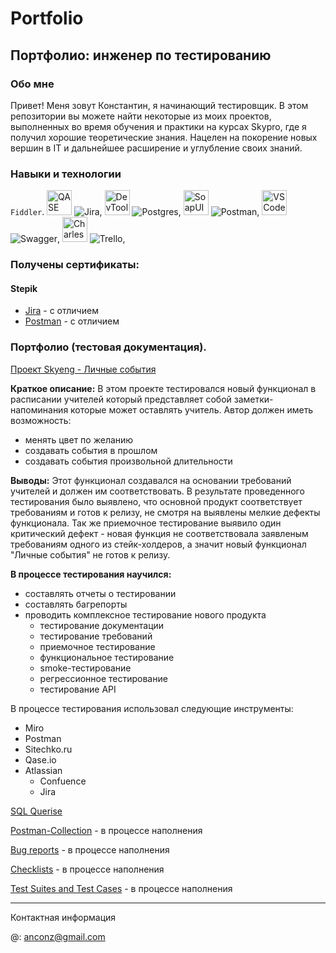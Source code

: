 # Portfolio
## Портфолио: инженер по тестированию
### Обо мне
Привет! Меня зовут Константин, я начинающий тестировщик.
В этом репозитории вы можете найти некоторые из моих проектов, выполненных во время обучения и практики на курсах Skypro, где я получил хорошие теоретические знания. Нацелен на покорение новых вершин в IT и дальнейшее расширение и углубление своих знаний.
### Навыки и технологии
``Fiddler``.
<a>
    <img src="https://camo.githubusercontent.com/e93660f5d9f2fe291238283cbdf9bf06af1330a9538bda9103e26a8b1c0b809d/68747470733a2f2f6c756e61312e636f2f6562303138372e706e67" title="QASE" alt="QASE" width="40" height="40" />
  </a>
![Jira](https://img.shields.io/badge/jira-%230A0FFF.svg?style=for-the-badge&logo=jira&logoColor=white),
<a>
    <img src="https://camo.githubusercontent.com/9813d72017411187fcfa59bbfae28162affd1d3cc459988948c1605e34da55bb/68747470733a2f2f64333377756272666b69306c36382e636c6f756466726f6e742e6e65742f333862356339353361343636373336363638356435356462353564303537633836646231666335342f61306664632f7374617469632f61636165366232346439343033343736363163613930316561303766343763312f6368726f6d652d6465762d6c6f676f2d69636f6e2e706e67" title="DevTools" alt="DevTools" width="40" height="40" />
  </a>
![Postgres](https://img.shields.io/badge/postgres-%23316192.svg?style=for-the-badge&logo=postgresql&logoColor=white),
<a>
    <img src="https://camo.githubusercontent.com/ad8fbb1a43e779db0c73365c26a86f4cdfa5cc01ccf443d1ac2847199fa369f9/68747470733a2f2f737461746963302e736d617274626561722e636f2f736d617274626561726272616e642f6d656469612f696d616765732f686f6d652f736f617075692d69636f6e2e737667" title="SoapUI" alt="SoapUI" width="40" height="40" />
  </a>
![Postman](https://img.shields.io/badge/Postman-FF6C37?style=for-the-badge&logo=postman&logoColor=white),
<a>
    <img src="https://cdn.jsdelivr.net/gh/devicons/devicon/icons/vscode/vscode-original.svg" title="VSCode" alt="VSCode" width="40" height="40" />
  </a>
![Swagger](https://img.shields.io/badge/-Swagger-%23Clojure?style=for-the-badge&logo=swagger&logoColor=white),
<a>
    <img src="https://camo.githubusercontent.com/ade711d0379bc16fca3b7f2832a57cfed9df1a0281eb40bc640bfca825dc9517/68747470733a2f2f63646e2e69636f6e2d69636f6e732e636f6d2f69636f6e73322f333035332f504e472f3531322f636861726c65735f70726f78795f6d61636f735f6269677375725f69636f6e5f3139303330322e706e67" title="Charles Proxy" alt="Charles Proxy" width="40" height="40" />
  </a>
![Trello](https://img.shields.io/badge/Trello-%23026AA7.svg?style=for-the-badge&logo=Trello&logoColor=white),



### Получены сертификаты:
#### Stepik
- [Jira](https://stepik.org/cert/2004407) - с отличием
- [Postman](https://stepik.org/cert/2099303) - с отличием

### Портфолио (тестовая документация).
[Проект Skyeng - Личные события](https://github.com/Power0-1972/SkyengLS.git)

**Краткое описание:** В этом проекте тестировался новый функционал в расписании учителей который представляет собой заметки-напоминания которые может оставлять учитель. Автор должен иметь возможность:
- менять цвет по желанию
- создавать события в прошлом
- создавать события произвольной длительности

__Выводы:__ Этот функционал создавался на основании требований учителей и должен им соответствовать. В результате проведенного тестирования было выявлено, что основной продукт соответствует требованиям и готов к релизу, не смотря на выявлены мелкие дефекты функционала. Так же приемочное тестирование выявило один критический дефект - новая функция не соответствовала заявленым требованиям одного из стейк-холдеров, а значит новый функционал "Личные события" не готов к релизу.

__В процессе тестирования научился:__
- составлять отчеты о тестировании
- составлять багрепорты
- проводить комплексное тестирование нового продукта
    - тестирование документации
    - тестирование требований
    - приемочное тестирование
    - функциональное тестирование
    - smoke-тестирование
    - регрессионное тестирование
    - тестирование API
      
В процессе тестирования использовал следующие инструменты:
- Miro
- Postman
- Sitechko.ru
- Qase.io
- Atlassian
    - Confuence
    - Jira
      

[SQL Querise](https://github.com/Power0-1972/SQL-Querise.git)

[Postman-Collection](https://github.com/Power0-1972/Postman-Collection.git) - в процессе наполнения

[Bug reports](https://github.com/Power0-1972/Bug-Reports.git) - в процессе наполнения

[Checklists](https://github.com/Power0-1972/Checklists.git) - в процессе наполнения

[Test Suites and Test Cases](https://github.com/Power0-1972/Test-Suites-and-Test-Cases.git) - в процессе наполнения
___

Контактная информация

@: anconz@gmail.com
